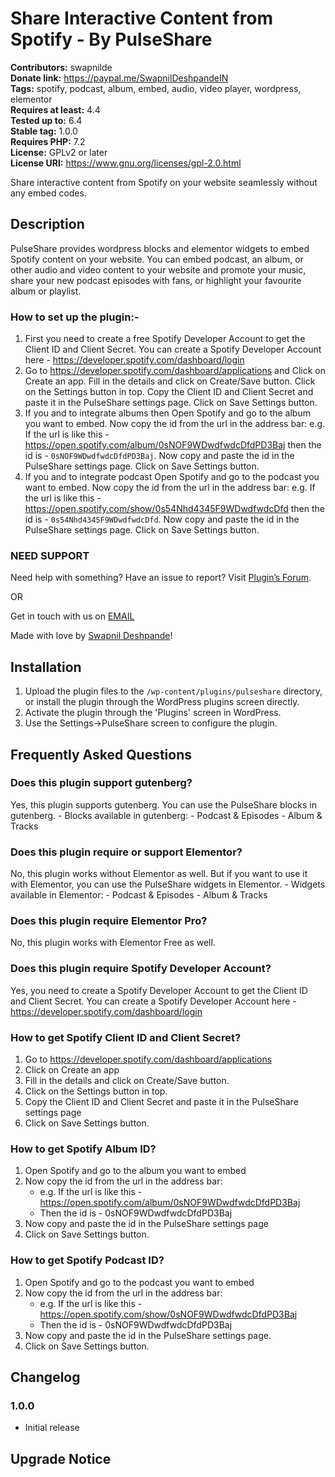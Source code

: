 # Share Interactive Content from Spotify - By PulseShare #
**Contributors:** swapnilde  
**Donate link:** https://paypal.me/SwapnilDeshpandeIN  
**Tags:** spotify, podcast, album, embed, audio, video player, wordpress, elementor  
**Requires at least:** 4.4  
**Tested up to:** 6.4  
**Stable tag:** 1.0.0  
**Requires PHP:** 7.2  
**License:** GPLv2 or later  
**License URI:** https://www.gnu.org/licenses/gpl-2.0.html  

Share interactive content from Spotify on your website seamlessly without any embed codes.

## Description ##

PulseShare provides wordpress blocks and elementor widgets to embed Spotify content on your website. You can embed podcast, an album, or other audio and video content to your website and promote your music, share your new podcast episodes with fans, or highlight your favourite album or playlist.

### How to set up the plugin:- ###

1. First you need to create a free Spotify Developer Account to get the Client ID and Client Secret. You can create a Spotify Developer Account here - https://developer.spotify.com/dashboard/login
2. Go to https://developer.spotify.com/dashboard/applications and Click on Create an app. Fill in the details and click on Create/Save button. Click on the Settings button in top. Copy the Client ID and Client Secret and paste it in the PulseShare settings page. Click on Save Settings button.
3. If you and to integrate albums then Open Spotify and go to the album you want to embed. Now copy the id from the url in the address bar: e.g. If the url is like this - https://open.spotify.com/album/0sNOF9WDwdfwdcDfdPD3Baj then the id is - `0sNOF9WDwdfwdcDfdPD3Baj`. Now copy and paste the id in the PulseShare settings page. Click on Save Settings button.
4. If you and to integrate podcast Open Spotify and go to the podcast you want to embed. Now copy the id from the url in the address bar: e.g. If the url is like this - https://open.spotify.com/show/0s54Nhd4345F9WDwdfwdcDfd then the id is - `0s54Nhd4345F9WDwdfwdcDfd`. Now copy and paste the id in the PulseShare settings page. Click on Save Settings button.

### NEED SUPPORT ###
Need help with something? Have an issue to report? Visit [Plugin’s Forum](https://wordpress.org/plugins/pulseshare/ "Plugin’s Forum").

OR

Get in touch with us on [EMAIL](mailto:pulseshare@swapnild.com)

Made with love by [Swapnil Deshpande](https://swapnild.com "Swapnil Deshpande")!

## Installation ##

1. Upload the plugin files to the `/wp-content/plugins/pulseshare` directory, or install the plugin through the WordPress plugins screen directly.
2. Activate the plugin through the 'Plugins' screen in WordPress.
3. Use the Settings->PulseShare screen to configure the plugin.

## Frequently Asked Questions ##

### Does this plugin support gutenberg? ###
Yes, this plugin supports gutenberg. You can use the PulseShare blocks in gutenberg.
    - Blocks available in gutenberg:
        - Podcast & Episodes
        - Album & Tracks

### Does this plugin require or support Elementor? ###
No, this plugin works without Elementor as well. But if you want to use it with Elementor, you can use the PulseShare widgets in Elementor.
    - Widgets available in Elementor:
        - Podcast & Episodes
        - Album & Tracks

### Does this plugin require Elementor Pro? ###
No, this plugin works with Elementor Free as well.

### Does this plugin require Spotify Developer Account? ###
Yes, you need to create a Spotify Developer Account to get the Client ID and Client Secret. You can create a Spotify Developer Account here - https://developer.spotify.com/dashboard/login

### How to get Spotify Client ID and Client Secret? ###
1. Go to https://developer.spotify.com/dashboard/applications
2. Click on Create an app
3. Fill in the details and click on Create/Save button.
4. Click on the Settings button in top.
5. Copy the Client ID and Client Secret and paste it in the PulseShare settings page
6. Click on Save Settings button.

### How to get Spotify Album ID? ###
1. Open Spotify and go to the album you want to embed
2. Now copy the id from the url in the address bar:
    - e.g. If the url is like this - https://open.spotify.com/album/0sNOF9WDwdfwdcDfdPD3Baj
    - Then the id is - 0sNOF9WDwdfwdcDfdPD3Baj
4. Now copy and paste the id in the PulseShare settings page
5. Click on Save Settings button.

### How to get Spotify Podcast ID? ###
1. Open Spotify and go to the podcast you want to embed
2. Now copy the id from the url in the address bar:
    - e.g. If the url is like this - https://open.spotify.com/show/0sNOF9WDwdfwdcDfdPD3Baj
    - Then the id is - 0sNOF9WDwdfwdcDfdPD3Baj
4. Now copy and paste the id in the PulseShare settings page.
5. Click on Save Settings button.


## Changelog ##

### 1.0.0 ###
* Initial release

## Upgrade Notice ##